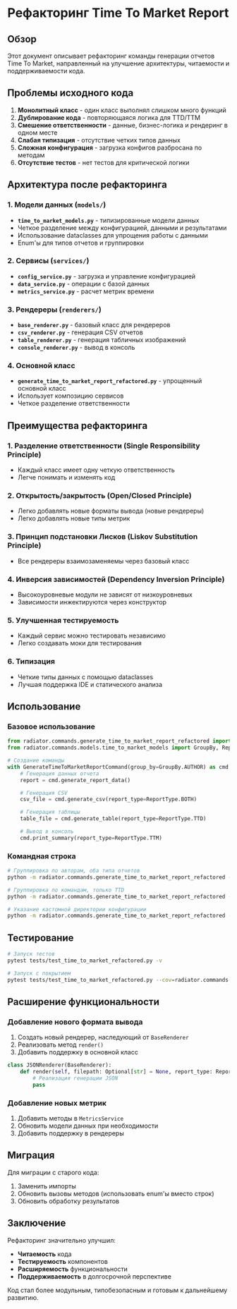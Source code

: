# Рефакторинг Time To Market Report

## Обзор

Этот документ описывает рефакторинг команды генерации отчетов Time To Market, направленный на улучшение архитектуры, читаемости и поддерживаемости кода.

## Проблемы исходного кода

1. **Монолитный класс** - один класс выполнял слишком много функций
2. **Дублирование кода** - повторяющаяся логика для TTD/TTM
3. **Смешение ответственности** - данные, бизнес-логика и рендеринг в одном месте
4. **Слабая типизация** - отсутствие четких типов данных
5. **Сложная конфигурация** - загрузка конфигов разбросана по методам
6. **Отсутствие тестов** - нет тестов для критической логики

## Архитектура после рефакторинга

### 1. Модели данных (`models/`)

- **`time_to_market_models.py`** - типизированные модели данных
- Четкое разделение между конфигурацией, данными и результатами
- Использование dataclasses для упрощения работы с данными
- Enum'ы для типов отчетов и группировки

### 2. Сервисы (`services/`)

- **`config_service.py`** - загрузка и управление конфигурацией
- **`data_service.py`** - операции с базой данных
- **`metrics_service.py`** - расчет метрик времени

### 3. Рендереры (`renderers/`)

- **`base_renderer.py`** - базовый класс для рендереров
- **`csv_renderer.py`** - генерация CSV отчетов
- **`table_renderer.py`** - генерация табличных изображений
- **`console_renderer.py`** - вывод в консоль

### 4. Основной класс

- **`generate_time_to_market_report_refactored.py`** - упрощенный основной класс
- Использует композицию сервисов
- Четкое разделение ответственности

## Преимущества рефакторинга

### 1. Разделение ответственности (Single Responsibility Principle)
- Каждый класс имеет одну четкую ответственность
- Легче понимать и изменять код

### 2. Открытость/закрытость (Open/Closed Principle)
- Легко добавлять новые форматы вывода (новые рендереры)
- Легко добавлять новые типы метрик

### 3. Принцип подстановки Лисков (Liskov Substitution Principle)
- Все рендереры взаимозаменяемы через базовый класс

### 4. Инверсия зависимостей (Dependency Inversion Principle)
- Высокоуровневые модули не зависят от низкоуровневых
- Зависимости инжектируются через конструктор

### 5. Улучшенная тестируемость
- Каждый сервис можно тестировать независимо
- Легко создавать моки для тестирования

### 6. Типизация
- Четкие типы данных с помощью dataclasses
- Лучшая поддержка IDE и статического анализа

## Использование

### Базовое использование

```python
from radiator.commands.generate_time_to_market_report_refactored import GenerateTimeToMarketReportCommand
from radiator.commands.models.time_to_market_models import GroupBy, ReportType

# Создание команды
with GenerateTimeToMarketReportCommand(group_by=GroupBy.AUTHOR) as cmd:
    # Генерация данных отчета
    report = cmd.generate_report_data()

    # Генерация CSV
    csv_file = cmd.generate_csv(report_type=ReportType.BOTH)

    # Генерация таблицы
    table_file = cmd.generate_table(report_type=ReportType.TTD)

    # Вывод в консоль
    cmd.print_summary(report_type=ReportType.TTM)
```

### Командная строка

```bash
# Группировка по авторам, оба типа отчетов
python -m radiator.commands.generate_time_to_market_report_refactored --group-by author --report-type both

# Группировка по командам, только TTD
python -m radiator.commands.generate_time_to_market_report_refactored --group-by team --report-type ttd

# Указание кастомной директории конфигурации
python -m radiator.commands.generate_time_to_market_report_refactored --config-dir /path/to/config
```

## Тестирование

```bash
# Запуск тестов
pytest tests/test_time_to_market_refactored.py -v

# Запуск с покрытием
pytest tests/test_time_to_market_refactored.py --cov=radiator.commands --cov-report=html
```

## Расширение функциональности

### Добавление нового формата вывода

1. Создать новый рендерер, наследующий от `BaseRenderer`
2. Реализовать метод `render()`
3. Добавить поддержку в основной класс

```python
class JSONRenderer(BaseRenderer):
    def render(self, filepath: Optional[str] = None, report_type: ReportType = ReportType.BOTH) -> str:
        # Реализация генерации JSON
        pass
```

### Добавление новых метрик

1. Добавить методы в `MetricsService`
2. Обновить модели данных при необходимости
3. Добавить поддержку в рендереры

## Миграция

Для миграции с старого кода:

1. Заменить импорты
2. Обновить вызовы методов (использовать enum'ы вместо строк)
3. Обновить обработку результатов

## Заключение

Рефакторинг значительно улучшил:
- **Читаемость** кода
- **Тестируемость** компонентов
- **Расширяемость** функциональности
- **Поддерживаемость** в долгосрочной перспективе

Код стал более модульным, типобезопасным и готовым к дальнейшему развитию.
